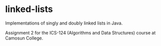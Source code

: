# linked-lists
Implementations of singly and doubly linked lists in Java.

Assignment 2 for the ICS-124 (Algorithms and Data Structures) course at Camosun College.
